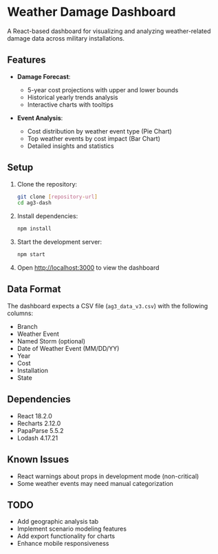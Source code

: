 # Weather Damage Dashboard

A React-based dashboard for visualizing and analyzing weather-related damage data across military installations.

## Features

- **Damage Forecast**: 
  - 5-year cost projections with upper and lower bounds
  - Historical yearly trends analysis
  - Interactive charts with tooltips

- **Event Analysis**:
  - Cost distribution by weather event type (Pie Chart)
  - Top weather events by cost impact (Bar Chart)
  - Detailed insights and statistics

## Setup

1. Clone the repository:
   ```bash
   git clone [repository-url]
   cd ag3-dash
   ```

2. Install dependencies:
   ```bash
   npm install
   ```

3. Start the development server:
   ```bash
   npm start
   ```

4. Open [http://localhost:3000](http://localhost:3000) to view the dashboard

## Data Format

The dashboard expects a CSV file (`ag3_data_v3.csv`) with the following columns:
- Branch
- Weather Event
- Named Storm (optional)
- Date of Weather Event (MM/DD/YY)
- Year
- Cost
- Installation
- State

## Dependencies

- React 18.2.0
- Recharts 2.12.0
- PapaParse 5.5.2
- Lodash 4.17.21

## Known Issues

- React warnings about props in development mode (non-critical)
- Some weather events may need manual categorization

## TODO

- Add geographic analysis tab
- Implement scenario modeling features
- Add export functionality for charts
- Enhance mobile responsiveness
